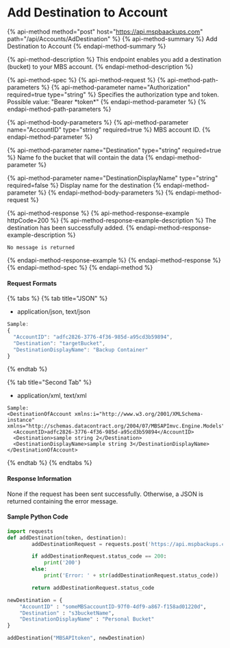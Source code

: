 # Add Destination to Account

{% api-method method="post" host="https://api.mspbaackups.com" path="/api/Accounts/AdDestination" %}
{% api-method-summary %}
Add Destination to Account
{% endapi-method-summary %}

{% api-method-description %}
This endpoint enables you add a destination \(bucket\) to your MBS account.
{% endapi-method-description %}

{% api-method-spec %}
{% api-method-request %}
{% api-method-path-parameters %}
{% api-method-parameter name="Authorization" required=true type="string" %}
Specifies the authorization type and token. Possible value: "Bearer \*token\*"
{% endapi-method-parameter %}
{% endapi-method-path-parameters %}

{% api-method-body-parameters %}
{% api-method-parameter name="AccountID" type="string" required=true %}
MBS account ID.
{% endapi-method-parameter %}

{% api-method-parameter name="Destination" type="string" required=true %}
Name fo the bucket that will contain the data
{% endapi-method-parameter %}

{% api-method-parameter name="DestinationDisplayName" type="string" required=false %}
Display name for the destination
{% endapi-method-parameter %}
{% endapi-method-body-parameters %}
{% endapi-method-request %}

{% api-method-response %}
{% api-method-response-example httpCode=200 %}
{% api-method-response-example-description %}
The destination has been successfully added.
{% endapi-method-response-example-description %}

```
No message is returned
```
{% endapi-method-response-example %}
{% endapi-method-response %}
{% endapi-method-spec %}
{% endapi-method %}

#### Request Formats

{% tabs %}
{% tab title="JSON" %}
* application/json, text/json

```javascript
Sample:
{
  "AccountID": "adfc2826-3776-4f36-985d-a95cd3b59894",
  "Destination": "targetBucket",
  "DestinationDisplayName": "Backup Container"
}
```
{% endtab %}

{% tab title="Second Tab" %}
* application/xml, text/xml

```markup
Sample:
<DestinationOfAccount xmlns:i="http://www.w3.org/2001/XMLSchema-instance" xmlns="http://schemas.datacontract.org/2004/07/MBSAPImvc.Engine.Models">
  <AccountID>adfc2826-3776-4f36-985d-a95cd3b59894</AccountID>
  <Destination>sample string 2</Destination>
  <DestinationDisplayName>sample string 3</DestinationDisplayName>
</DestinationOfAccount>
```
{% endtab %}
{% endtabs %}

#### Response Information

None if the request has been sent successfully. Otherwise, a JSON is returned containing the error message.

#### Sample Python Code

```python
import requests
def addDestination(token, destination):
		addDestinationRequest = requests.post('https://api.mspbackups.com/api/Accounts/AddDestination', headers = {"Authorization": "Bearer " + token}, json = destination)

		if addDestinationRequest.status_code == 200:
			print('200')
		else:
			print('Error: ' + str(addDestinationRequest.status_code))

		return addDestinationRequest.status_code

newDestination = {
	"AccountID" : "someMBSaccountID-97f0-4df9-a867-f158ad01220d",
	"Destination" : "s3bucketName",
	"DestinationDisplayName" : "Personal Bucket"
}

addDestination("MBSAPItoken", newDestination)
```

###  <a id="add-destination-to-account"></a>


